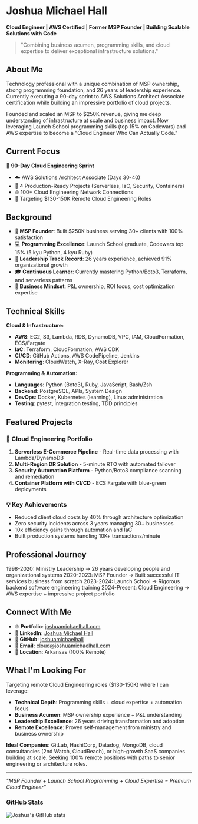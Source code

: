 # Joshua Michael Hall

**Cloud Engineer | AWS Certified | Former MSP Founder | Building Scalable Solutions with Code**

> "Combining business acumen, programming skills, and cloud expertise to deliver exceptional infrastructure solutions."

## About Me

Technology professional with a unique combination of MSP ownership, strong programming foundation, and 26 years of leadership experience. Currently executing a 90-day sprint to AWS Solutions Architect Associate certification while building an impressive portfolio of cloud projects.

Founded and scaled an MSP to $250K revenue, giving me deep understanding of infrastructure at scale and business impact. Now leveraging Launch School programming skills (top 15% on Codewars) and AWS expertise to become a "Cloud Engineer Who Can Actually Code."

## Current Focus

🎯 **90-Day Cloud Engineering Sprint**
- ☁️ AWS Solutions Architect Associate (Days 30-40)
- 🔧 4 Production-Ready Projects (Serverless, IaC, Security, Containers)
- 🌐 100+ Cloud Engineering Network Connections
- 💼 Targeting $130-150K Remote Cloud Engineering Roles

## Background

- 💼 **MSP Founder**: Built $250K business serving 30+ clients with 100% satisfaction
- 💻 **Programming Excellence**: Launch School graduate, Codewars top 15% (5 kyu Python, 4 kyu Ruby)
- 🎯 **Leadership Track Record**: 26 years experience, achieved 91% organizational growth
- 🎓 **Continuous Learner**: Currently mastering Python/Boto3, Terraform, and serverless patterns
- 🏢 **Business Mindset**: P&L ownership, ROI focus, cost optimization expertise

## Technical Skills

**Cloud & Infrastructure:**
- **AWS**: EC2, S3, Lambda, RDS, DynamoDB, VPC, IAM, CloudFormation, ECS/Fargate
- **IaC**: Terraform, CloudFormation, AWS CDK
- **CI/CD**: GitHub Actions, AWS CodePipeline, Jenkins
- **Monitoring**: CloudWatch, X-Ray, Cost Explorer

**Programming & Automation:**
- **Languages**: Python (Boto3), Ruby, JavaScript, Bash/Zsh
- **Backend**: PostgreSQL, APIs, System Design
- **DevOps**: Docker, Kubernetes (learning), Linux administration
- **Testing**: pytest, integration testing, TDD principles

## Featured Projects

### 🚀 Cloud Engineering Portfolio
1. **Serverless E-Commerce Pipeline** - Real-time data processing with Lambda/DynamoDB
2. **Multi-Region DR Solution** - 5-minute RTO with automated failover
3. **Security Automation Platform** - Python/Boto3 compliance scanning and remediation
4. **Container Platform with CI/CD** - ECS Fargate with blue-green deployments

### 💡 Key Achievements
- Reduced client cloud costs by 40% through architecture optimization
- Zero security incidents across 3 years managing 30+ businesses
- 10x efficiency gains through automation and IaC
- Built production systems handling 10K+ transactions/minute

## Professional Journey
1998-2020: Ministry Leadership → 26 years developing people and organizational systems
2020-2023: MSP Founder → Built successful IT services business from scratch
2023-2024: Launch School → Rigorous backend software engineering training
2024-Present: Cloud Engineering → AWS expertise + impressive project portfolio

## Connect With Me

- 🌐 **Portfolio**: [joshuamichaelhall.com](https://joshuamichaelhall.com)
- 💼 **LinkedIn**: [Joshua Michael Hall](https://linkedin.com/in/joshuamichaelhall)
- 🐙 **GitHub**: [joshuamichaelhall](https://github.com/joshuamichaelhall)
- 📧 **Email**: cloud@joshuamichaelhall.com
- 📍 **Location**: Arkansas (100% Remote)

## What I'm Looking For

Targeting remote Cloud Engineering roles ($130-150K) where I can leverage:
- **Technical Depth**: Programming skills + cloud expertise + automation focus
- **Business Acumen**: MSP ownership experience + P&L understanding
- **Leadership Excellence**: 26 years driving transformation and adoption
- **Remote Excellence**: Proven self-management from ministry and business ownership

**Ideal Companies**: GitLab, HashiCorp, Datadog, MongoDB, cloud consultancies (2nd Watch, CloudReach), or high-growth SaaS companies building at scale. Seeking 100% remote positions with paths to senior engineering or architecture roles.

---

*"MSP Founder + Launch School Programming + Cloud Expertise = Premium Cloud Engineer"*

### GitHub Stats

![Joshua's GitHub stats](https://github-readme-stats.vercel.app/api?username=joshuamichaelhall&show_icons=true&theme=dark)